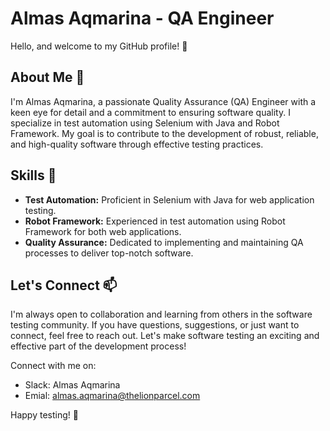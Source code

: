 # Almas Aqmarina - QA Engineer

Hello, and welcome to my GitHub profile! 👋

## About Me 👀
I'm Almas Aqmarina, a passionate Quality Assurance (QA) Engineer with a keen eye for detail and a commitment to ensuring software quality. I specialize in test automation using Selenium with Java and Robot Framework. My goal is to contribute to the development of robust, reliable, and high-quality software through effective testing practices.

## Skills 🌱
- **Test Automation:** Proficient in Selenium with Java for web application testing.
- **Robot Framework:** Experienced in test automation using Robot Framework for both web applications.
- **Quality Assurance:** Dedicated to implementing and maintaining QA processes to deliver top-notch software.

## Let's Connect 📫
I'm always open to collaboration and learning from others in the software testing community. If you have questions, suggestions, or just want to connect, feel free to reach out. Let's make software testing an exciting and effective part of the development process!

Connect with me on:
- Slack: Almas Aqmarina
- Emial: almas.aqmarina@thelionparcel.com

Happy testing! 🚀
